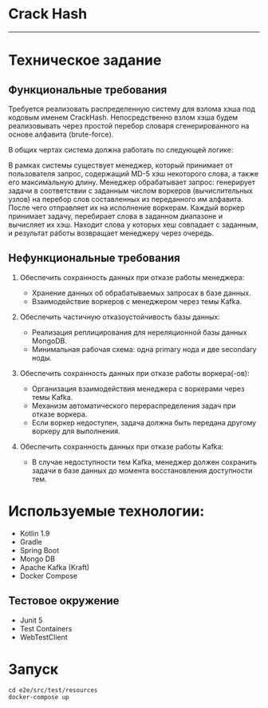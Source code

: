 # Crack Hash

---

# Техническое задание

## Функциональные требования

Требуется реализовать распределенную систему для взлома хэша под кодовым именем CrackHash. Непосредственно взлом хэша будем реализовывать через простой перебор словаря сгенерированного на основе алфавита (brute-force).

В общих чертах система должна работать по следующей логике:

В рамках системы существует менеджер, который принимает от пользователя запрос, содержащий MD-5 хэш некоторого слова, а также его максимальную длину.
Менеджер обрабатывает запрос: генерирует задачи в соответствии с заданным числом воркеров (вычислительных узлов) на перебор слов составленных из переданного им алфавита. После чего отправляет их на исполнение воркерам.
Каждый воркер принимает задачу, перебирает слова в заданном диапазоне и вычисляет их хэш. Находит слова у которых хеш совпадает с заданным, и результат работы возвращает менеджеру через очередь.

## Нефункциональные требования

1. Обеспечить сохранность данных при отказе работы менеджера:
    - Хранение данных об обрабатываемых запросах в базе данных.
    - Взаимодействие воркеров с менеджером через темы Kafka.

2. Обеспечить частичную отказоустойчивость базы данных:
    - Реализация реплицирования для нереляционной базы данных MongoDB.
    - Минимальная рабочая схема: одна primary нода и две secondary ноды.

3. Обеспечить сохранность данных при отказе работы воркера(-ов):
    - Организация взаимодействия менеджера с воркерами через темы Kafka.
    - Механизм автоматического перераспределения задач при отказе воркера.
    - Если воркер недоступен, задача должна быть передана другому воркеру для выполнения.
   
4. Обеспечить сохранность данных при отказе работы Kafka:
    - В случае недоступности тем Kafka, менеджер должен сохранить задачи в базе данных до момента восстановления доступности тем.

# Используемые технологии:

- Kotlin 1.9
- Gradle
- Spring Boot
- Mongo DB
- Apache Kafka (Kraft)
- Docker Compose

## Тестовое окружение

- Junit 5
- Test Containers
- WebTestClient

# Запуск 

```
cd e2e/src/test/resources
docker-compose up
```